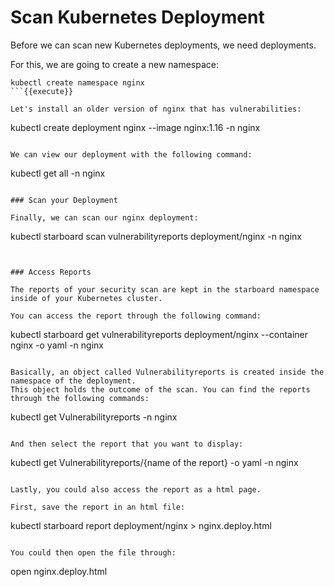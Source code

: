 # Scan Kubernetes Deployment 

Before we can scan new Kubernetes deployments, we need deployments.

For this, we are going to create a new namespace:

```
kubectl create namespace nginx
```{{execute}}

Let's install an older version of nginx that has vulnerabilities:

```
kubectl create deployment nginx --image nginx:1.16 -n nginx
```{{execute}}

We can view our deployment with the following command:

```
kubectl get all -n nginx
```{{execute}}

### Scan your Deployment

Finally, we can scan our nginx deployment:

```
kubectl starboard scan vulnerabilityreports deployment/nginx -n nginx
```{{execute}}


### Access Reports

The reports of your security scan are kept in the starboard namespace inside of your Kubernetes cluster.

You can access the report through the following command:

```
kubectl starboard get vulnerabilityreports deployment/nginx --container nginx -o yaml -n nginx
```{{execute}}

Basically, an object called Vulnerabilityreports is created inside the namespace of the deployment.
This object holds the outcome of the scan. You can find the reports through the following commands:

```
kubectl get Vulnerabilityreports -n nginx 
```{{execute}}

And then select the report that you want to display:
```
kubectl get Vulnerabilityreports/{name of the report} -o yaml -n nginx
```{{copy}}

Lastly, you could also access the report as a html page.

First, save the report in an html file:

```
kubectl starboard report deployment/nginx > nginx.deploy.html
```{{execute}}

You could then open the file through:

```
open nginx.deploy.html
```{{copy}}